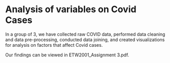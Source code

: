 # Analysis of variables on Covid Cases

In a group of 3, we have collected raw COVID data, performed data cleaning and data pre-processing, conducted data joining, and created visualizations for analysis on factors that affect Covid cases.

Our findings can be viewed in ETW2001_Assignment 3.pdf.
